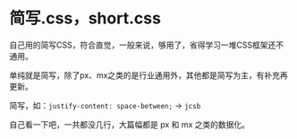 # 简写.css，short.css
自己用的简写CSS，符合直觉，一般来说，够用了，省得学习一堆CSS框架还不通用。

单纯就是简写，除了px、mx之类的是行业通用外，其他都是简写为主，有补充再更新。

简写，如：`justify-content: space-between;` -> `jcsb`

自己看一下吧，一共都没几行，大篇幅都是 px 和 mx 之类的数据化。
